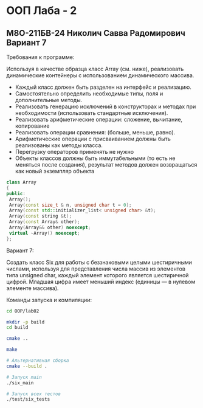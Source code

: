# ООП Лаба - 2
## М8О-211БВ-24 Николич Савва Радомирович Вариант 7

Требования к программе:

Используя в качестве образца класс Array (см. ниже), реализовать динамические контейнеры с использованием динамического массива.
- Каждый класс должен быть разделен на интерфейс и реализацию.
- Самостоятельно определить необходимые типы, поля и дополнительные методы.
- Реализовать генерацию исключений в конструкторах и методах при необходимости (использовать
стандартные исключения).
- Реализовать арифметические операции: сложение, вычитание, копирование
- Реализовать операции сравнения: (больше, меньше, равно).
- Арифметические операции с присваиванием должны быть реализованы как методы класса.
- Перегрузку операторов применять не нужно
- Объекты классов должны быть иммутабельными (то есть не меняться после создания), результат методов должен возвращаться как новый экземпляр объекта
```c++
class Array
{
public:
 Array();
 Array(const size_t & n, unsigned char t = 0);
 Array(const std::initializer_list< unsigned char> &t);
 Array(const string &t);
 Array(const Array& other);
 Array(Array&& other) noexcept;
 virtual ~Array() noexcept;
};
```
Вариант 7:

Создать класс Six для работы с беззнаковыми целыми шестиричными числами, используя для представления
числа массив из элементов типа unsigned char, каждый элемент которого является шестиричной цифрой.
Младшая цифра имеет меньший индекс (единицы — в нулевом элементе массива). 

Команды запуска и компиляции:

```bash
cd OOP/lab02

mkdir -p build
cd build

cmake ..

make

# Альтернативная сборка
cmake --build .

# Запуск main
./six_main

# Запуск всех тестов
./test/six_tests
```